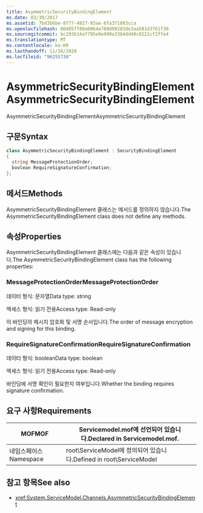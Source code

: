 ```yaml
---
title: AsymmetricSecurityBindingElement
ms.date: 03/30/2017
ms.assetid: 7bd3b6be-8f77-4927-93ae-6fa371893cca
ms.openlocfilehash: 00485ff80a0064e700d99203de3aa581d3761f30
ms.sourcegitcommit: bc293b14af795e0e999e3304dd40c0222cf2ffe4
ms.translationtype: MT
ms.contentlocale: ko-KR
ms.lasthandoff: 11/26/2020
ms.locfileid: "96255730"
---
```

# <a name="asymmetricsecuritybindingelement"></a><span data-ttu-id="5c6a7-102">AsymmetricSecurityBindingElement</span><span class="sxs-lookup"><span data-stu-id="5c6a7-102">AsymmetricSecurityBindingElement</span></span>

<span data-ttu-id="5c6a7-103">AsymmetricSecurityBindingElement</span><span class="sxs-lookup"><span data-stu-id="5c6a7-103">AsymmetricSecurityBindingElement</span></span>  
  
## <a name="syntax"></a><span data-ttu-id="5c6a7-104">구문</span><span class="sxs-lookup"><span data-stu-id="5c6a7-104">Syntax</span></span>  
  
```csharp
class AsymmetricSecurityBindingElement : SecurityBindingElement  
{  
  string MessageProtectionOrder;  
  boolean RequireSignatureConfirmation;  
};  
```  
  
## <a name="methods"></a><span data-ttu-id="5c6a7-105">메서드</span><span class="sxs-lookup"><span data-stu-id="5c6a7-105">Methods</span></span>  

 <span data-ttu-id="5c6a7-106">AsymmetricSecurityBindingElement 클래스는 메서드를 정의하지 않습니다.</span><span class="sxs-lookup"><span data-stu-id="5c6a7-106">The AsymmetricSecurityBindingElement class does not define any methods.</span></span>  
  
## <a name="properties"></a><span data-ttu-id="5c6a7-107">속성</span><span class="sxs-lookup"><span data-stu-id="5c6a7-107">Properties</span></span>  

 <span data-ttu-id="5c6a7-108">AsymmetricSecurityBindingElement 클래스에는 다음과 같은 속성이 있습니다.</span><span class="sxs-lookup"><span data-stu-id="5c6a7-108">The AsymmetricSecurityBindingElement class has the following properties:</span></span>  
  
### <a name="messageprotectionorder"></a><span data-ttu-id="5c6a7-109">MessageProtectionOrder</span><span class="sxs-lookup"><span data-stu-id="5c6a7-109">MessageProtectionOrder</span></span>  

 <span data-ttu-id="5c6a7-110">데이터 형식: 문자열</span><span class="sxs-lookup"><span data-stu-id="5c6a7-110">Data type: string</span></span>  
  
 <span data-ttu-id="5c6a7-111">액세스 형식: 읽기 전용</span><span class="sxs-lookup"><span data-stu-id="5c6a7-111">Access type: Read-only</span></span>  
  
 <span data-ttu-id="5c6a7-112">이 바인딩의 메시지 암호화 및 서명 순서입니다.</span><span class="sxs-lookup"><span data-stu-id="5c6a7-112">The order of message encryption and signing for this binding.</span></span>  
  
### <a name="requiresignatureconfirmation"></a><span data-ttu-id="5c6a7-113">RequireSignatureConfirmation</span><span class="sxs-lookup"><span data-stu-id="5c6a7-113">RequireSignatureConfirmation</span></span>  

 <span data-ttu-id="5c6a7-114">데이터 형식: boolean</span><span class="sxs-lookup"><span data-stu-id="5c6a7-114">Data type: boolean</span></span>  
  
 <span data-ttu-id="5c6a7-115">액세스 형식: 읽기 전용</span><span class="sxs-lookup"><span data-stu-id="5c6a7-115">Access type: Read-only</span></span>  
  
 <span data-ttu-id="5c6a7-116">바인딩에 서명 확인이 필요한지 여부입니다.</span><span class="sxs-lookup"><span data-stu-id="5c6a7-116">Whether the binding requires signature confirmation.</span></span>  
  
## <a name="requirements"></a><span data-ttu-id="5c6a7-117">요구 사항</span><span class="sxs-lookup"><span data-stu-id="5c6a7-117">Requirements</span></span>  
  
|<span data-ttu-id="5c6a7-118">MOF</span><span class="sxs-lookup"><span data-stu-id="5c6a7-118">MOF</span></span>|<span data-ttu-id="5c6a7-119">Servicemodel.mof에 선언되어 있습니다.</span><span class="sxs-lookup"><span data-stu-id="5c6a7-119">Declared in Servicemodel.mof.</span></span>|  
|---------|-----------------------------------|  
|<span data-ttu-id="5c6a7-120">네임스페이스</span><span class="sxs-lookup"><span data-stu-id="5c6a7-120">Namespace</span></span>|<span data-ttu-id="5c6a7-121">root\ServiceModel에 정의되어 있습니다.</span><span class="sxs-lookup"><span data-stu-id="5c6a7-121">Defined in root\ServiceModel</span></span>|  
  
## <a name="see-also"></a><span data-ttu-id="5c6a7-122">참고 항목</span><span class="sxs-lookup"><span data-stu-id="5c6a7-122">See also</span></span>

- <xref:System.ServiceModel.Channels.AsymmetricSecurityBindingElement>
